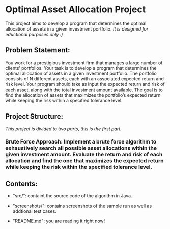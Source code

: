 # Optimal Asset Allocation Project
This project aims to develop a program that determines the optimal allocation of assets in a given investment portfolio. *It is designed for eductional purposes only :)*

## Problem Statement:

You work for a prestigious investment firm that manages a large number of clients’ portfolios.
Your task is to develop a program that determines the optimal allocation of assets in a given investment portfolio. 
The portfolio consists of N different assets, each with an associated expected return and risk level. 
Your program should take as input the expected return and risk of each asset, along with the total investment amount available. 
The goal is to find the allocation of assets that maximizes the portfolio’s expected return while keeping the risk within a specified tolerance level.

## Project Structure: 

*This project is divided to two parts, this is the first part.*

### Brute Force Approach: Implement a brute force algorithm to exhaustively search all possible asset allocations within the given investment amount. Evaluate the return and risk of each allocation and find the one that maximizes the expected return while keeping the risk within the specified tolerance level.

## Contents:

- "src/": containt the source code of the algorithm in Java.

- "screenshots/": contains screenshots of the sample run as well as addtional test cases.

- "README.md": you are reading it right now!
